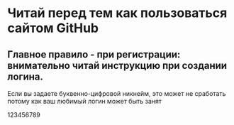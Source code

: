 # Читай перед тем как пользоваться сайтом GitHub

## Главное правило - при регистрации: внимательно читай инструкцию при создании логина.

Если вы задаете буквенно-цифровой никнейм, это может не сработать потому как ваш любимый логин может быть занят

123456789
